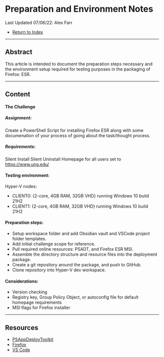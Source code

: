 # Preparation and Environment Notes
Last Updated 07/06/22: Alex Farr

- [Return to Index](0-index.md)

___
## Abstract

This article is intended to document the preparation steps necessary and the environment setup required for testing purposes in the packaging of Firefox: ESR.

___
## Content

#### The Challenge
##### Assignment: 
Create a PowerShell Script for installing Firefox ESR along with some documenation of your process of going about the task/thought process. 

##### Requirements: 
Silent Install
Silent Uninstall
Homepage for all users set to https://www.ung.edu/


#### Testing environment:
Hyper-V nodes:
- CLIENT0: {2-core, 4GB RAM, 32GB VHD} running Windows 10 build 21H2
- CLIENT1: {2-core, 4GB RAM, 32GB VHD} running Windows 10 build 21H2


#### Preparation steps: 
- Setup workspace folder and add Obsidian vault and VSCode project folder templates. 
- Add initial challenge scope for reference.
- Pull required online resources: PSADT, and Firefox ESR MSI. 
- Assemble the directory structure and resource files into the deployment package.
- Create a git repository around the package, and push to GitHub.
- Clone repository into Hyper-V dev workspace. 


#### Considerations: 
- Version checking
- Registry key, Group Policy Object, or autoconfig file for default homepage requirements
- MSI flags for Firefox installer


___
## Resources

- [PSAppDeployToolkit](https://www.psappdeploytoolkit.com/)
- [Firefox](https://www.mozilla.org/en-US/firefox/)
- [VS Code](https://code.visualstudio.com/)